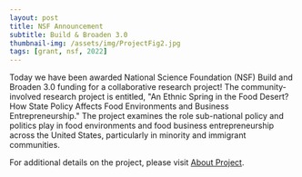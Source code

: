 ```yaml
---
layout: post
title: NSF Announcement
subtitle: Build & Broaden 3.0
thumbnail-img: /assets/img/ProjectFig2.jpg
tags: [grant, nsf, 2022]
---
```


Today we have been awarded National Science Foundation (NSF) Build and Broaden 3.0 funding for a collaborative research project! The community-involved research project is entitled, "An Ethnic Spring in the Food Desert? How State Policy Affects Food Environments and Business Entrepreneurship." The project examines the role sub-national policy and politics play in food environments and food business entrepreneurship across the United States, particularly in minority and immigrant communities.

For additional details on the project, please visit [About Project](https://statefoodpolicy.github.io/aboutproject/).
